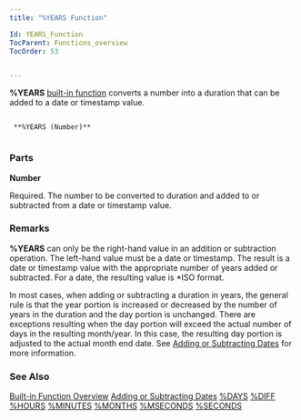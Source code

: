 ```yaml
---
title: "%YEARS Function"

Id: YEARS_Function
TocParent: Functions_overview
TocOrder: 53


---
```


**%YEARS** [built-in function](Functions_overview.html) converts a number into a duration that can be added to a date or timestamp value. 

```

 **%YEARS (Number)** 
        
```

### Parts

**Number** 

Required. The number to be converted to duration and added to or subtracted from a date or timestamp value.


### Remarks
**%YEARS** can only be the right-hand value in an addition or subtraction operation. The left-hand value must be a date or timestamp. The result is a date or timestamp value with the appropriate number of years added or subtracted. For a date, the resulting value is *ISO format. 

In most cases, when adding or subtracting a duration in years, the general rule is that the year portion is increased or decreased by the number of years in the duration and the day portion is unchanged. There are exceptions resulting when the day portion will exceed the actual number of days in the resulting month/year. In this case, the resulting day portion is adjusted to the actual month end date. See [Adding or Subtracting Dates](Adding_or_Subtracting_Dates.html) for more information. 

### See Also
[Built-in Function Overview](Functions_overview.html)
[Adding or Subtracting Dates](Adding_or_Subtracting_Dates.html)
[%DAYS](DAYS_Function.html)
[%DIFF](DIFF_Function.html)
[%HOURS](HOURS_Function.html)
[%MINUTES](MINUTES_Function.html)
[%MONTHS](MONTHS_Function.html)
[%MSECONDS](MSECONDS_Function.html)
[%SECONDS](SECONDS_Function.html) 
